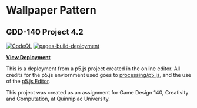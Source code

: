 # Wallpaper Pattern
## GDD-140 Project 4.2


[![CodeQL](https://github.com/LittleTealeaf/GDD-140-Project-4.2/actions/workflows/codeql-analysis.yml/badge.svg)](https://github.com/LittleTealeaf/GDD-140-Project-4.2/actions/workflows/codeql-analysis.yml) [![pages-build-deployment](https://github.com/LittleTealeaf/GDD-140-Project-4.2/actions/workflows/pages/pages-build-deployment/badge.svg)](https://github.com/LittleTealeaf/GDD-140-Project-4.2/actions/workflows/pages/pages-build-deployment)

[**View Deployment**](https://littletealeaf.github.io/GDD-140-Project-4.2/)

This is a deployment from a p5.js project created in the online editor. All credits for the p5.js enviornment used goes to [processing/p5.js](https://github.com/processing/p5.js), and the use of the [p5.js Editor](https://editor.p5js.org/).

This project was created as an assignment for Game Design 140, Creativity and Computation, at Quinnipiac University.
